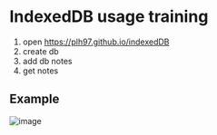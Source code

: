 # IndexedDB usage training

1. open https://plh97.github.io/indexedDB
2. create db
3. add db notes
4. get notes


## Example

![image](https://github.com/plh97/indexedDB/assets/14355994/f2745587-01d1-4a5a-8a39-448901a51cf2)
